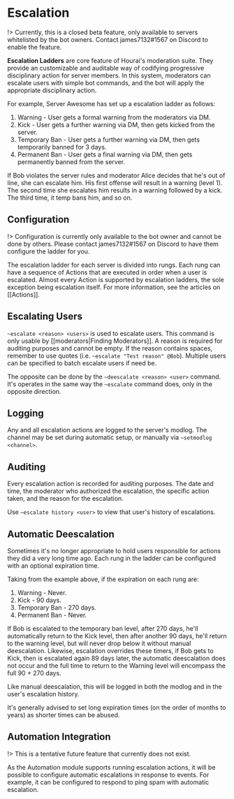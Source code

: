 # Escalation

!> Currently, this is a closed beta feature, only available to servers
whitelisted by the bot owners. Contact james7132#1567 on Discord to enable the
feature.

**Escalation Ladders** are core feature of Hourai's moderation suite. They
provide an customizable and auditable way of codifying progressive disciplinary
action for server members. In this system, moderators can escalate users with
simple bot commands, and the bot will apply the appropriate disciplinary action.

For example, Server Awesome has set up a escalation ladder as follows:

1.  Warning - User gets a formal warning from the moderators via DM.
2.  Kick - User gets a further warning via DM, then gets kicked from the server.
3.  Temporary Ban - User gets a further warning via DM, then gets temporarily
    banned for 3 days.
4.  Permanent Ban - User gets a final warning via DM, then gets permanently
    banned from the server.

If Bob violates the server rules and moderator Alice decides that he's out of
line, she can escalate him. His first offense will result in a warning (level
1). The second time she escalates him results in a warning followed by a kick.
The third time, it temp bans him, and so on.

## Configuration

!> Configuration is currently only available to the bot owner and cannot be done
by others. Please contact james7132#1567 on Discord to have them configure the
ladder for you.

The escalation ladder for each server is divided into rungs. Each rung can have
a sequence of Actions that are executed in order when a user is escalated.
Almost every Action is supported by escalation ladders, the sole exception being
escalation itself. For more information, see the articles on [[Actions]].

## Escalating Users

`~escalate <reason> <users>` is used to escalate users. This command is only
usable by [[moderators|Finding Moderators]]. A reason is required for auditing
purposes and cannot be empty. If the reason contains spaces, remember to use
quotes (i.e. `~escalate "Test reason" @Bob`). Multiple users can be specified to
batch escalate users if need be.

The opposite can be done by the `~deescalate <reason> <user>` command. It's
operates in the same way the `~escalate` command does, only in the opposite
direction.

## Logging

Any and all escalation actions are logged to the server's modlog. The channel
may be set during automatic setup, or manually via `~setmodlog <channel>`.

## Auditing

Every escalation action is recorded for auditing purposes. The date and time,
the moderator who authorized the escalation, the specific action taken, and the
reason for the escalation.

Use `~escalate history <user>` to view that user's history of escalations.

## Automatic Deescalation

Sometimes it's no longer appropriate to hold users responsible for actions they
did a very long time ago. Each rung in the ladder can be configured with an
optional expiration time.

Taking from the example above, if the expiration on each rung are:

1.  Warning - Never.
2.  Kick - 90 days.
3.  Temporary Ban - 270 days.
4.  Permanent Ban - Never.

If Bob is escalated to the temporary ban level, after 270 days, he'll
automatically return to the Kick level, then after another 90 days, he'll return
to the warning level, but will never drop below it without manual deescalation.
Likewise, escalation overrides these timers, if Bob gets to Kick, then is
escalated again 89 days later, the automatic deescalation does not occur and the
full time to return to the Warning level will encompass the full 90 + 270 days.

Like manual deescalation, this will be logged in both the modlog and in the
user's escalation history.

It's generally advised to set long expiration times (on the order of months to
years) as shorter times can be abused.

## Automation Integration

!> This is a tentative future feature that currently does not exist.

As the Automation module supports running escalation actions, it will be
possible to configure automatic escalations in response to events. For example,
it can be configured to respond to ping spam with automatic escalation.

